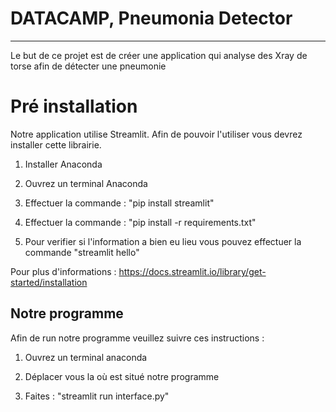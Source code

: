 # DATACAMP, Pneumonia Detector
***
Le but de ce projet est de créer une application qui analyse des Xray de torse afin de détecter une pneumonie

# Pré installation

Notre application utilise Streamlit. Afin de pouvoir l'utiliser vous devrez installer cette librairie.

1. Installer Anaconda

2. Ouvrez un terminal Anaconda

3. Effectuer la commande : "pip install streamlit"

4. Effectuer la commande : "pip install -r requirements.txt"

5. Pour verifier si l'information a bien eu lieu vous pouvez effectuer la commande "streamlit hello"

Pour plus d'informations : https://docs.streamlit.io/library/get-started/installation


## Notre programme

Afin de run notre programme veuillez suivre ces instructions :

1. Ouvrez un terminal anaconda

2. Déplacer vous la où est situé notre programme

3. Faites : "streamlit run interface.py"
